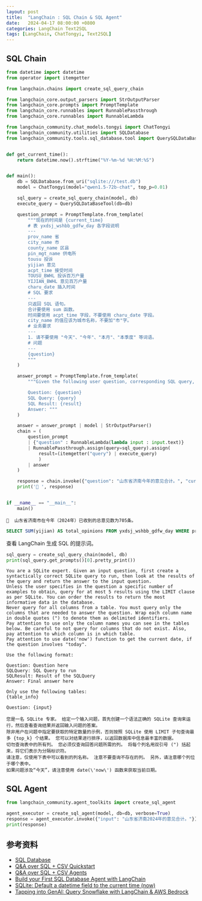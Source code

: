 ```yaml
---
layout: post
title:  "LangChain : SQL Chain & SQL Agent"
date:   2024-04-17 08:00:00 +0800
categories: LangChain Text2SQL
tags: [LangChain, ChatTongyi, Text2SQL]
---
```


## SQL Chain

```python
from datetime import datetime
from operator import itemgetter

from langchain.chains import create_sql_query_chain

from langchain_core.output_parsers import StrOutputParser
from langchain_core.prompts import PromptTemplate
from langchain_core.runnables import RunnablePassthrough
from langchain_core.runnables import RunnableLambda

from langchain_community.chat_models.tongyi import ChatTongyi
from langchain_community.utilities import SQLDatabase
from langchain_community.tools.sql_database.tool import QuerySQLDataBaseTool


def get_current_time():
    return datetime.now().strftime("%Y-%m-%d %H:%M:%S")


def main():
    db = SQLDatabase.from_uri("sqlite:///test.db")
    model = ChatTongyi(model="qwen1.5-72b-chat", top_p=0.01)

    sql_query = create_sql_query_chain(model, db)
    execute_query = QuerySQLDataBaseTool(db=db)

    question_prompt = PromptTemplate.from_template(
        """现在的时间是 {current_time}
        # 表 yxdsj_wshbb_gdfw_day 各字段说明
        ---
        prov_name 省
        city_name 市
        county_name 区县
        pin_mgt_name 供电所
        tousu 投诉
        yijian 意见
        acpt_time 接受时间
        TOUSU_BWHL 投诉百万户量
        YIJIAN_BWHL 意见百万户量
        charu_date 插入时间
        # SQL 要求
        ---
        只返回 SQL 语句。
        合计要使用 sum 函数。
        时间要使用 acpt_time 字段，不要使用 charu_date 字段。
        city_name 的值应该为城市名称，不要加"市"字。
        # 业务要求
        ---
        1. 请不要使用 "今天"、"今年"、"本月"、"本季度" 等词语。
        # 问题
        ---
        {question}
        """
    )

    answer_prompt = PromptTemplate.from_template(
        """Given the following user question, corresponding SQL query, and SQL result, answer the user question.

        Question: {question}
        SQL Query: {query}
        SQL Result: {result}
        Answer: """
    )

    answer = answer_prompt | model | StrOutputParser()
    chain = (
        question_prompt
        | {"question" : RunnableLambda(lambda input : input.text)}
        | RunnablePassthrough.assign(query=sql_query).assign(
            result=(itemgetter("query") | execute_query)
            )
        | answer
    )

    response = chain.invoke({"question": "山东省济南今年的意见合计。", "current_time": get_current_time()})
    print('🤖 ', response)


if __name__ == "__main__":
    main()
```
```
🤖  山东省济南市在今年（2024年）已收到的总意见数为705条。
```

```sql
SELECT SUM(yijian) AS total_opinions FROM yxdsj_wshbb_gdfw_day WHERE prov_name = "山东省" AND city_name = "济南" AND acpt_time BETWEEN date('2024-01-01') AND date('now')
```

查看 LangChain 生成 SQL 的提示词。

```python
sql_query = create_sql_query_chain(model, db)
print(sql_query.get_prompts()[0].pretty_print())
```

```
You are a SQLite expert. Given an input question, first create a syntactically correct SQLite query to run, then look at the results of the query and return the answer to the input question.
Unless the user specifies in the question a specific number of examples to obtain, query for at most 5 results using the LIMIT clause as per SQLite. You can order the results to return the most informative data in the database.
Never query for all columns from a table. You must query only the columns that are needed to answer the question. Wrap each column name in double quotes (") to denote them as delimited identifiers.
Pay attention to use only the column names you can see in the tables below. Be careful to not query for columns that do not exist. Also, pay attention to which column is in which table.
Pay attention to use date('now') function to get the current date, if the question involves "today".

Use the following format:

Question: Question here
SQLQuery: SQL Query to run
SQLResult: Result of the SQLQuery
Answer: Final answer here

Only use the following tables:
{table_info}

Question: {input}

```
```
您是一名 SQLite 专家。 给定一个输入问题，首先创建一个语法正确的 SQLite 查询来运行，然后查看查询结果并返回输入问题的答案。
除非用户在问题中指定要获取的特定数量的示例，否则按照 SQLite 使用 LIMIT 子句查询最多 {top_k} 个结果。 您可以对结果进行排序，以返回数据库中信息最丰富的数据。
切勿查询表中的所有列。 您必须仅查询回答问题所需的列。 将每个列名用双引号 (") 括起来，将它们表示为分隔标识符。
请注意，仅使用下表中可以看到的列名称。 注意不要查询不存在的列。 另外，请注意哪个列位于哪个表中。
如果问题涉及“今天”，请注意使用 date(\'now\') 函数来获取当前日期。
```

## SQL Agent
```python
from langchain_community.agent_toolkits import create_sql_agent

agent_executor = create_sql_agent(model, db=db, verbose=True)
response = agent_executor.invoke({"input": "山东省济南2024年的意见合计。"})
print(response)
```


## 参考资料
- [SQL Database](https://python.langchain.com/docs/integrations/toolkits/sql_database/)
- [Q&A over SQL + CSV Quickstart](https://python.langchain.com/docs/use_cases/sql/quickstart/)
- [Q&A over SQL + CSV Agents](https://python.langchain.com/docs/use_cases/sql/agents/)
- [Build your First SQL Database Agent with LangChain](https://medium.com/@LawrencewleKnight/build-your-first-sql-database-agent-with-langchain-19af8064ae18)
- [SQLite: Default a datetime field to the current time (now)](https://alvinalexander.com/android/sqlite-default-datetime-field-current-time-now/)
- [Tapping into GenAI: Query Snowflake with LangChain & AWS Bedrock](https://blog.ippon.tech/tapping-into-genai-query-your-snowflake-data-warehouse-with-langchain-aws-bedrock)
